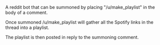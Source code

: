 A reddit bot that can be summoned by placing "/u/make_playlist" in the body of a comment.

Once summoned /u/make_playlist will gather all the Spotify links in the thread into a playlist.

The playlist is then posted in reply to the summoning comment.
